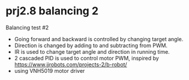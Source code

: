 # prj2.8 balancing 2

Balancing test #2

- Going forward and backward is controlled by changing target angle.
- Direction is changed by adding to and subtracting from PWM.
- IR is used to change target angle and direction in running time.
- 2 cascaded PID is used to control motor PWM, inspired by https://www.jjrobots.com/projects-2/b-robot/
- using VNH5019 motor driver

